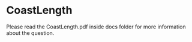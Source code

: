 # CoastLength

Please read the CoastLength.pdf inside docs folder for more information about the question. 
